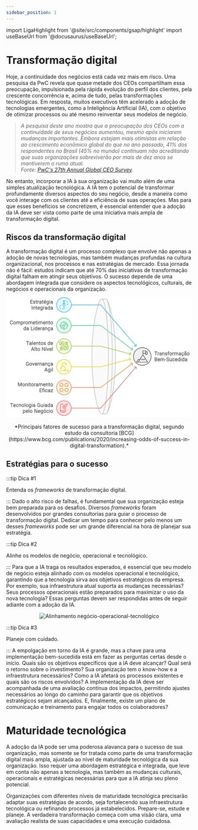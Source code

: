```yaml
---
sidebar_position: 1
---
```

import LigaHighlight from '@site/src/components/gsap/highlight'
import useBaseUrl from '@docusaurus/useBaseUrl';

# Transformação digital
<LigaHighlight />
Hoje, a continuidade dos negócios está cada vez mais em risco. Uma pesquisa da PwC revela que quase <spam class="text-highlight">metade dos CEOs</spam> compartilham essa preocupação, impulsionada pela rápida evolução do perfil dos clientes, pela crescente concorrência e, acima de tudo, pelas transformações tecnológicas. Em resposta, muitos executivos têm acelerado a adoção de tecnologias emergentes, como a Inteligência Artificial (IA), com o objetivo de otimizar processos ou até mesmo reinventar seus modelos de negócio.

>*A pesquisa deste ano mostra que a preocupação dos CEOs com a continuidade de seus negócios aumentou, mesmo após iniciarem mudanças importantes. Embora estejam mais otimistas em relação ao crescimento econômico global do que no ano passado, 41% dos respondentes no Brasil (45% no mundo) continuam não acreditando que suas organizações sobreviverão por mais de dez anos se mantiverem o rumo atual. <br />Fonte: [PwC's 27th Annual Global CEO Survey](https://www.pwc.com.br/pt/estudos/preocupacoes-ceos/ceo-survey-2024.html).*

No entanto, incorporar a IA à sua organização vai muito além de uma simples atualização tecnológica. A IA tem o potencial de transformar profundamente diversos aspectos do seu negócio, desde a maneira como você interage com os clientes até a eficiência de suas operações. Mas para que esses benefícios se concretizem, é essencial entender que a adoção da IA deve ser vista como parte de uma iniciativa mais ampla de <spam class="text-highlight">transformação digital</spam>.

## Riscos da transformação digital
A transformação digital é um processo complexo que envolve não apenas a adoção de novas tecnologias, mas também <spam class="text-highlight">mudanças profundas</spam> na cultura organizacional, nos processos e nas estratégias de mercado. Essa jornada não é fácil: estudos indicam que até <spam class="text-highlight">70% das iniciativas de transformação digital falham</spam> em atingir seus objetivos. O sucesso depende de uma abordagem integrada que considere os aspectos tecnológicos, culturais, de negócios e operacionais da organização.

![Fatores de sucesso para transformação digital](fatores-de-sucesso.svg)
<center>
*Principais fatores de sucesso para a transformação digital, segundo estudo da consultoria [BCG](https://www.bcg.com/publications/2020/increasing-odds-of-success-in-digital-transformation).*
</center>

## Estratégias para o sucesso
:::tip Dica #1

Entenda os *frameworks* de transformação digital.

:::
Dado o alto risco de falhas, é fundamental que sua organização esteja bem preparada para os desafios. Diversos *frameworks* foram desenvolvidos por grandes consultorias para guiar o processo de transformação digital. Dedicar um tempo para conhecer pelo menos um desses *frameworks* pode ser um grande diferencial na hora de planejar sua estratégia.

:::tip Dica #2

Alinhe os modelos de negócio, operacional e tecnológico.

:::
Para que a IA traga os resultados esperados, é essencial que seu modelo de negócio esteja alinhado com os modelos operacional e tecnológico, garantindo que a tecnologia sirva aos objetivos estratégicos da empresa. Por exemplo, sua infraestrutura atual suporta as mudanças necessárias? Seus processos operacionais estão preparados para maximizar o uso da nova tecnologia? Essas perguntas devem ser respondidas antes de seguir adiante com a adoção da IA.

<center>
<img src={useBaseUrl('/img/docs/negocio-operacional-tecnologico.svg')} height="600" alt="Alinhamento negócio-operacional-tecnológico" />
</center>

:::tip Dica #3

Planeje com cuidado.

:::
A empolgação em torno da IA é grande, mas a chave para uma implementação bem-sucedida está em <spam class="text-highlight">fazer as perguntas certas</spam> desde o início. Quais são os objetivos específicos que a IA deve alcançar? Qual será o retorno sobre o investimento? Sua organização tem o know-how e a infraestrutura necessários? Como a IA afetará os processos existentes e quais são os riscos envolvidos?
A implementação da IA deve ser acompanhada de uma avaliação contínua dos impactos, permitindo ajustes necessários ao longo do caminho para garantir que os objetivos estratégicos sejam alcançados. E, finalmente, existe um plano de comunicação e treinamento para engajar todos os colaboradores?

# Maturidade tecnológica
A adoção da IA pode ser uma poderosa alavanca para o sucesso de sua organização, mas somente se for tratada como parte de uma transformação digital mais ampla, ajustada ao nível de maturidade tecnológica da sua organização. Isso requer uma abordagem estratégica e integrada, que leve em conta não apenas a tecnologia, mas também as mudanças culturais, operacionais e estratégicas necessárias para que a IA atinja seu pleno potencial.

Organizações com diferentes níveis de maturidade tecnológica precisarão adaptar suas estratégias de acordo, seja fortalecendo sua infraestrutura tecnológica ou refinando processos já estabelecidos. Prepare-se, estude e planeje. A verdadeira <spam class="text-highlight-end">transformação começa com uma visão clara, uma avaliação realista de suas capacidades e uma execução cuidadosa</spam>.